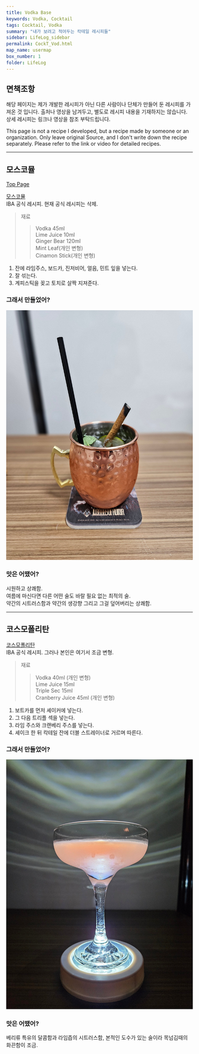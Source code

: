 ```yaml
---
title: Vodka Base
keywords: Vodka, Cocktail
tags: Cocktail, Vodka
summary: "내가 보려고 적어두는 칵테일 레시피들"
sidebar: LifeLog_sidebar
permalink: CockT_Vod.html
map_name: usermap
box_number: 1
folder: LifeLog
---
```


## 면책조항

해당 페이지는 제가 개발한 레시피가 아닌 다른 사람이나 단체가 만들어 둔 레시피를 가져온 것 입니다. 출처나 영상을 남겨두고, 별도로 레시피 내용을 기재하지는 않습니다. 상세 레시피는 링크나 영상을 참조 부탁드립니다.

This page is not a recipe I developed, but a recipe made by someone or an organization. Only leave original Source, and I don't write down the recipe separately. Please refer to the link or video for detailed recipes.

---

## 모스코뮬

[Top Page](#)  

[모스코뮬](https://namu.wiki/w/%EB%AA%A8%EC%8A%A4%EC%BD%94%20%EB%AE%AC)  
IBA 공식 레시피. 현재 공식 레시피는 삭제.  

> 재료
> 
> > Vodka 45ml  
> > Lime Juice 10ml    
> > Ginger Bear 120ml  
> > Mint Leaf(개인 변형)  
> > Cinamon Stick(개인 변형)  

1. 잔에 라임주스, 보드카, 진저비어, 얼음, 민트 잎을 넣는다.  
2. 잘 섞는다.  
3. 계피스틱을 꽂고 토치로 살짝 지져준다.  

### 그래서 만들었어?

![모스코뮬](./CockT_Img/moscow_mule.jpg)  

### 맛은 어땠어?

시원하고 상쾌함.  
여름에 마신다면 다른 어떤 술도 바랄 필요 없는 최적의 술.  
약간의 시트러스함과 약간의 생강향 그리고 그걸 덮어버리는 상쾌함.  

---

## 코스모폴리탄

[코스모폴리탄](https://iba-world.com/iba-cocktail/cosmopolitan/)  
IBA 공식 레시피.  그러나 본인은 여기서 조금 변형.  

> 재료
> 
> > Vodka 40ml (개인 변형)  
> > Lime Juice 15ml  
> > Triple Sec 15ml  
> > Cranberry Juice 45ml (개인 변형)  

1. 보트카를 먼저 셰이커에 넣는다.  
2. 그 다음 트리플 섹을 넣는다.  
3. 라임 주스와 크랜베리 주스를 넣는다.  
4. 셰이크 한 뒤 칵테일 잔에 더블 스트레이너로 거르며 따른다.  

### 그래서 만들었어?

![코스모폴리탄](./CockT_Img/Cosmopolitan.jpg)  

### 맛은 어땠어?

베리류 특유의 달콤함과 라임즙의 시트러스함, 본적인 도수가 있는 술이라 목넘김때의 화끈함이 조금.  
